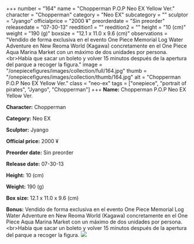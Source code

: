 +++
number = "164"
name = "Chopperman P.O.P Neo EX Yellow Ver."
character = "Chopperman"
category = "Neo EX"
subcategory = ""
sculptor = "Jyango"
officialprice = "2000 ¥"
preorderdate = "Sin preorder"
releasedate = "07-30-13"
reedition1 = ""
reedition2 = ""
height = "10 (cm)"
weight = "190 (g)"
boxsize = "12.1 x 11.0 x 9.6 (cm)"
observations = "Vendido de forma exclusiva en el evento One Piece Memorial Log Water Adventure en New Reoma World (Kagawa) concretamente en el One Piece Aqua Marina Market con un máximo de dos unidades por persona. &lt;br&gt;Había que sacar un boleto y volver 15 minutos después de la apertura del parque a recoger la figura."
image = "/onepiecefigures/images/collection/full/164.jpg"
thumb = "/onepiecefigures/images/collection/thumb/164.jpg"
alt = "Chopperman P.O.P Neo EX Yellow Ver."
class = "neo-ex"
tags = ["onepiece", "portrait of pirates", "Jyango", "Chopperman"]
+++
**Name:** Chopperman P.O.P Neo EX Yellow Ver.

**Character:** Chopperman

**Category:** Neo EX 

**Sculptor:** Jyango

**Official price:** 2000 ¥

**Preorder date:** Sin preorder

**Release date:** 07-30-13

**Height:** 10 (cm)

**Weight:** 190 (g)

**Box size:** 12.1 x 11.0 x 9.6 (cm)

**Bonus:** Vendido de forma exclusiva en el evento One Piece Memorial Log Water Adventure en New Reoma World (Kagawa) concretamente en el One Piece Aqua Marina Market con un máximo de dos unidades por persona. &lt;br&gt;Había que sacar un boleto y volver 15 minutos después de la apertura del parque a recoger la figura.
<img src="/onepiecefigures/images/collection/thumb/164.jpg">